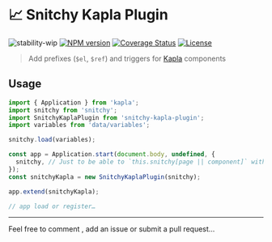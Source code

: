 # 📈 Snitchy Kapla Plugin

![stability-wip](https://img.shields.io/badge/stability-work_in_progress-lightgrey.svg?style=flat-square)
[![NPM version](https://img.shields.io/npm/v/snitchy.svg?style=flat-square)](https://www.npmjs.com/package/snitchy)
[![Coverage Status](https://img.shields.io/coveralls/github/epicagency/snitchy/master.svg?style=flat-square)](https://travis-ci.com/epicagency/snitchy)
[![License](https://img.shields.io/badge/license-UNLICENSE-green.svg?style=flat-square)](https://github.com/epicagency/snitchy/blob/master/UNLICENSE)

> Add prefixes (`$el`, `$ref`) and triggers for [Kapla](https://github.com/thierrymichel/kapla) components

## Usage

```js
import { Application } from 'kapla';
import snitchy from 'snitchy';
import SnitchyKaplaPlugin from 'snitchy-kapla-plugin';
import variables from 'data/variables';

snitchy.load(variables);

const app = Application.start(document.body, undefined, {
  snitchy, // Just to be able to `this.snitchy[page || component]` without explicitly importing snitchy inside each component…
});
const snitchyKapla = new SnitchyKaplaPlugin(snitchy);

app.extend(snitchyKapla);

// app load or register…
```

---

Feel free to comment , add an issue or submit a pull request…
